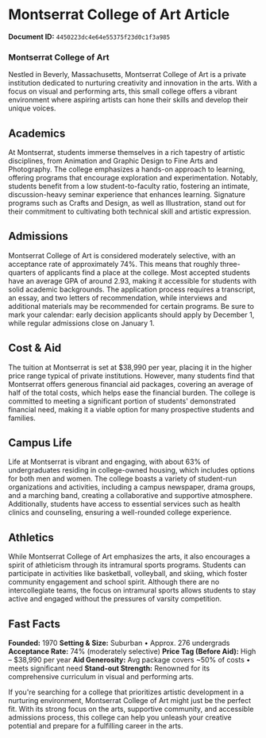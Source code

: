 # Montserrat College of Art Article

**Document ID:** `4450223dc4e64e55375f23d0c1f3a985`

### Montserrat College of Art

Nestled in Beverly, Massachusetts, Montserrat College of Art is a private institution dedicated to nurturing creativity and innovation in the arts. With a focus on visual and performing arts, this small college offers a vibrant environment where aspiring artists can hone their skills and develop their unique voices.

## Academics
At Montserrat, students immerse themselves in a rich tapestry of artistic disciplines, from Animation and Graphic Design to Fine Arts and Photography. The college emphasizes a hands-on approach to learning, offering programs that encourage exploration and experimentation. Notably, students benefit from a low student-to-faculty ratio, fostering an intimate, discussion-heavy seminar experience that enhances learning. Signature programs such as Crafts and Design, as well as Illustration, stand out for their commitment to cultivating both technical skill and artistic expression.

## Admissions
Montserrat College of Art is considered moderately selective, with an acceptance rate of approximately 74%. This means that roughly three-quarters of applicants find a place at the college. Most accepted students have an average GPA of around 2.93, making it accessible for students with solid academic backgrounds. The application process requires a transcript, an essay, and two letters of recommendation, while interviews and additional materials may be recommended for certain programs. Be sure to mark your calendar: early decision applicants should apply by December 1, while regular admissions close on January 1.

## Cost & Aid
The tuition at Montserrat is set at $38,990 per year, placing it in the higher price range typical of private institutions. However, many students find that Montserrat offers generous financial aid packages, covering an average of half of the total costs, which helps ease the financial burden. The college is committed to meeting a significant portion of students' demonstrated financial need, making it a viable option for many prospective students and families.

## Campus Life
Life at Montserrat is vibrant and engaging, with about 63% of undergraduates residing in college-owned housing, which includes options for both men and women. The college boasts a variety of student-run organizations and activities, including a campus newspaper, drama groups, and a marching band, creating a collaborative and supportive atmosphere. Additionally, students have access to essential services such as health clinics and counseling, ensuring a well-rounded college experience.

## Athletics
While Montserrat College of Art emphasizes the arts, it also encourages a spirit of athleticism through its intramural sports programs. Students can participate in activities like basketball, volleyball, and skiing, which foster community engagement and school spirit. Although there are no intercollegiate teams, the focus on intramural sports allows students to stay active and engaged without the pressures of varsity competition.

## Fast Facts
**Founded:** 1970
**Setting & Size:** Suburban • Approx. 276 undergrads
**Acceptance Rate:** 74% (moderately selective)
**Price Tag (Before Aid):** High – $38,990 per year
**Aid Generosity:** Avg package covers ~50% of costs • meets significant need
**Stand-out Strength:** Renowned for its comprehensive curriculum in visual and performing arts.

If you're searching for a college that prioritizes artistic development in a nurturing environment, Montserrat College of Art might just be the perfect fit. With its strong focus on the arts, supportive community, and accessible admissions process, this college can help you unleash your creative potential and prepare for a fulfilling career in the arts.

